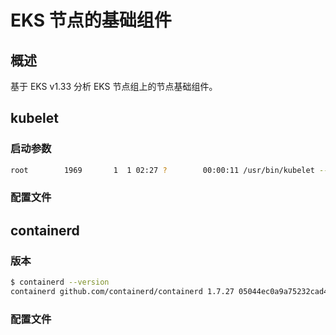 # EKS 节点的基础组件

## 概述

基于 EKS v1.33 分析 EKS 节点组上的节点基础组件。

## kubelet

### 启动参数

```bash
root        1969       1  1 02:27 ?        00:00:11 /usr/bin/kubelet --config-dir=/etc/kubernetes/kubelet/config.json.d --kubeconfig=/var/lib/kubelet/kubeconfig --image-credential-provider-bin-dir=/etc/eks/image-credential-provider --image-credential-provider-config=/etc/eks/image-credential-provider/config.json --node-ip=172.31.12.75 --cloud-provider=external --hostname-override=ip-172-31-12-75.us-east-2.compute.internal --config=/etc/kubernetes/kubelet/config.json --node-labels=eks.amazonaws.com/nodegroup-image=ami-0d39276e3c888c5e5,eks.amazonaws.com/capacityType=ON_DEMAND,eks.amazonaws.com/nodegroup=test
```
### 配置文件

<Tabs>
  <TabItem value="1" label="kubelet">
    <FileBlock file="vendor/aws/kubelet.service" showLineNumbers title="/etc/systemd/system/kubelet.service" language="systemd" />
  </TabItem>
  <TabItem value="2" label="environment">
    <FileBlock file="vendor/aws/kubelet.env" showLineNumbers title="/etc/eks/kubelet/environment" language="bash" />
  </TabItem>
  <TabItem value="3" label="kubelet-config">
    <FileBlock file="vendor/aws/kubelet-config.json" showLineNumbers title="/etc/kubernetes/kubelet/config.json" />
  </TabItem>
  <TabItem value="4" label="kubelet-nodeadm-config">
    <FileBlock file="vendor/aws/kubelet-40-nodeadm.conf.json" showLineNumbers title="/etc/kubernetes/kubelet/config.json.d/40-nodeadm.conf" />
  </TabItem>
</Tabs>


## containerd

### 版本

```bash
$ containerd --version
containerd github.com/containerd/containerd 1.7.27 05044ec0a9a75232cad458027ca83437aae3f4da
```

### 配置文件

<Tabs>
  <TabItem value="1" label="systemd">
    <FileBlock file="vendor/aws/containerd.service" title="/usr/lib/systemd/system/containerd.service" language="systemd" showLineNumbers />
  </TabItem>
  <TabItem value="2" label="containerd">
    <FileBlock file="vendor/aws/containerd-config.toml" title="/etc/containerd/config.toml" showLineNumbers />
  </TabItem>
</Tabs>


